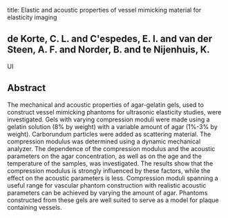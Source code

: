 title: Elastic and acoustic properties of vessel mimicking material for elasticity imaging

## de Korte, C. L. and C'espedes, E. I. and van der Steen, A. F. and Norder, B. and te Nijenhuis, K.
UI


## Abstract
The mechanical and acoustic properties of agar-gelatin gels, used to construct vessel mimicking phantoms for ultrasonic elasticity studies, were investigated. Gels with varying compression moduli were made using a gelatin solution (8% by weight) with a variable amount of agar (1%-3% by weight). Carborundum particles were added as scattering material. The compression modulus was determined using a dynamic mechanical analyzer. The dependence of the compression modulus and the acoustic parameters on the agar concentration, as well as on the age and the temperature of the samples, was investigated. The results show that the compression modulus is strongly influenced by these factors, while the effect on the acoustic parameters is less. Compression moduli spanning a useful range for vascular phantom construction with realistic acoustic parameters can be achieved by varying the amount of agar. Phantoms constructed from these gels are well suited to serve as a model for plaque containing vessels.

